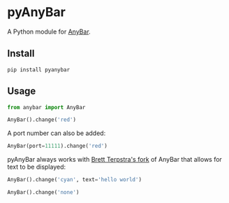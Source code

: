 # pyAnyBar

A Python module for [AnyBar](https://github.com/tonsky/AnyBar).

## Install

```
pip install pyanybar
```

## Usage

```python
from anybar import AnyBar

AnyBar().change('red')
```

A port number can also be added:

```python
AnyBar(port=11111).change('red')
```

pyAnyBar always works with [Brett Terpstra's fork](https://github.com/ttscoff/AnyBar) of AnyBar that allows for text to be displayed:

```python
AnyBar().change('cyan', text='hello world')

AnyBar().change('none')
```
